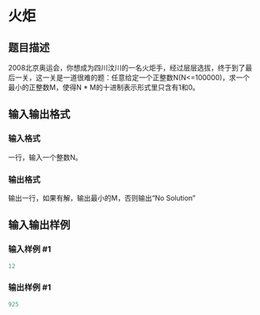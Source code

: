 # 火炬

## 题目描述

2008北京奥运会，你想成为四川汶川的一名火炬手，经过层层选拔，终于到了最后一关，这一关是一道很难的题：任意给定一个正整数N(N<=100000)，求一个最小的正整数M，使得N \* M的十进制表示形式里只含有1和0。

## 输入输出格式

### 输入格式

一行，输入一个整数N。

### 输出格式

输出一行，如果有解，输出最小的M，否则输出“No Solution”

## 输入输出样例

### 输入样例 #1

```cpp
12
```


### 输出样例 #1

```cpp
925
```


